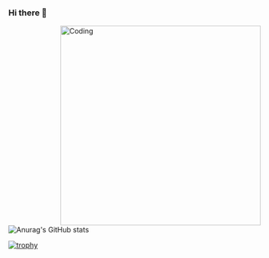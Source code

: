 ### Hi there 👋

<!--
**bruno561/bruno561** is a ✨ _special_ ✨ repository because its `README.md` (this file) appears on your GitHub profile.

Here are some ideas to get you started:

- 🔭 I’m currently working on ...
- 🌱 I’m currently learning ...
- 👯 I’m looking to collaborate on ...
- 🤔 I’m looking for help with ...
- 💬 Ask me about ...
- 📫 How to reach me: ...
- 😄 Pronouns: ...
- ⚡ Fun fact: ...
-->

<img align="right" alt="Coding" width="400" src="add your link here">

![Anurag's GitHub stats](https://github-readme-stats.vercel.app/api?username=bruno561&theme=tokyonight&show_icons=true)


[![trophy](https://github-profile-trophy.vercel.app/?username=bruno561&theme=darkhub)](https://github.com/ryo-ma/github-profile-trophy)
